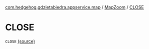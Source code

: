 [com.hedgehog.gdzietabiedra.appservice.map](../index.md) / [MapZoom](index.md) / [CLOSE](./-c-l-o-s-e.md)

# CLOSE

`CLOSE` [(source)](https://github.com/asvid/GdzieTaBiedra/tree/master/app/src/main/java/com/hedgehog/gdzietabiedra/appservice/map/MapProvider.kt#L34)
